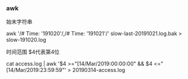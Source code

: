 ### awk

始末字符串

awk '/# Time: '191020'/,/# Time: '191021'/' slow-last-20191021.log.bak > slow-191020.log

时间范围 $4代表第4位

cat  access.log | awk '$4 >="[14/Mar/2019:00:00:00" && $4 <="[14/Mar/2019:23:59:59"'  > 20190314-access.log